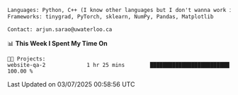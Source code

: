 ```txt
Languages: Python, C++ (I know other languages but I don't wanna work in em)
Frameworks: tinygrad, PyTorch, sklearn, NumPy, Pandas, Matplotlib

Contact: arjun.sarao@uwaterloo.ca
```

<!--START_SECTION:waka-->
📊 **This Week I Spent My Time On** 

```text
🐱‍💻 Projects: 
website-qa-2             1 hr 25 mins        █████████████████████████   100.00 % 
```


 Last Updated on 03/07/2025 00:58:56 UTC
<!--END_SECTION:waka-->
